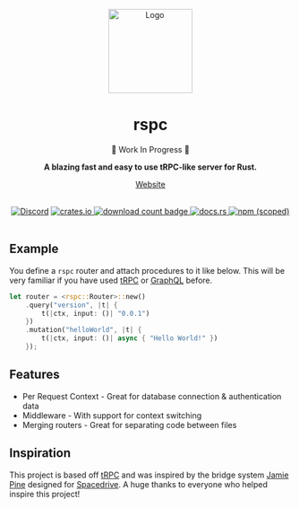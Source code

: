 <p align="center">
  <img width="150" height="150" src="/docs/public/logo.png" alt="Logo">
</p>

<h1 align="center">rspc</h1>

<p align="center">🚧 Work In Progress 🚧</p>

<div align="center">
  <strong>
    A blazing fast and easy to use tRPC-like server for Rust.
  </strong>
</div>

<a align="center" href="https://rspc.dev">
  <p>Website</p>
</a>

<br />

<div align="center">
  <a href="https://discord.gg/JgqH8b4ycw"><img src="https://img.shields.io/discord/1011665225809924136?style=flat-square" alt="Discord"></a>
  <a href="https://crates.io/crates/rspc">
    <img src="https://img.shields.io/crates/v/rspc.svg?style=flat-square" alt="crates.io" />
  </a>
  <a href="https://crates.io/crates/rspc">
    <img src="https://img.shields.io/crates/d/rspc.svg?style=flat-square"
      alt="download count badge" />
  </a>
  <a href="https://docs.rs/rspc">
    <img src="https://img.shields.io/badge/docs-latest-blue.svg?style=flat-square"
      alt="docs.rs" />
  </a>
  <a href="https://www.npmjs.com/package/@rspc/client">
    <img alt="npm (scoped)" src="https://img.shields.io/npm/v/@rspc/client?style=flat-square">
  </a>
</div>

<br/>

## Example

You define a `rspc` router and attach procedures to it like below. This will be very familiar if you have used [tRPC](https://trpc.io/) or [GraphQL](https://graphql.org) before.

```rs
let router = <rspc::Router>::new()
    .query("version", |t| {
        t(|ctx, input: ()| "0.0.1")
    })
    .mutation("helloWorld", |t| {
        t(|ctx, input: ()| async { "Hello World!" })
    });
```

## Features

- Per Request Context - Great for database connection & authentication data
- Middleware - With support for context switching
- Merging routers - Great for separating code between files

## Inspiration

This project is based off [tRPC](https://trpc.io) and was inspired by the bridge system [Jamie Pine](https://github.com/jamiepine) designed for [Spacedrive](https://www.spacedrive.com). A huge thanks to everyone who helped inspire this project!
